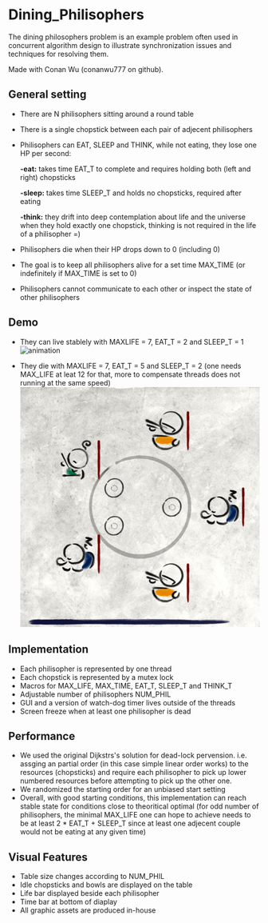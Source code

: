 # Dining_Philisophers

The dining philosophers problem is an example problem often used in concurrent algorithm design to illustrate synchronization issues and techniques for resolving them.

Made with Conan Wu (conanwu777 on github).

## General setting

* There are N philisophers sitting around a round table
* There is a single chopstick between each pair of adjecent philisophers
* Philisophers can EAT, SLEEP and THINK, while not eating, they lose one HP per second:

  **-eat:** takes time EAT_T to complete and requires holding both (left and right) chopsticks
  
  **-sleep:** takes time SLEEP_T and holds no chopsticks, required after eating
  
  **-think:** they drift into deep contemplation about life and the universe when they hold exactly one chopstick, thinking is not required in the life of a philisopher =)

* Philisophers die when their HP drops down to 0 (including 0)
* The goal is to keep all philisophers alive for a set time MAX_TIME (or indefinitely if MAX_TIME is set to 0)
* Philisophers cannot communicate to each other or inspect the state of other philisophers

## Demo

* They can live stablely with MAXLIFE = 7, EAT_T = 2 and SLEEP_T = 1
![animation](CoolGIF.gif)

* They die with MAXLIFE = 7, EAT_T = 5 and SLEEP_T = 2 (one needs MAX_LIFE at leat 12 for that, more to compensate threads does not running at the same speed)
![animation](die.gif)

## Implementation

* Each philisopher is represented by one thread
* Each chopstick is represented by a mutex lock
* Macros for MAX_LIFE, MAX_TIME, EAT_T, SLEEP_T and THINK_T
* Adjustable number of philisophers NUM_PHIL
* GUI and a version of watch-dog timer lives outside of the threads
* Screen freeze when at least one philisopher is dead

## Performance

* We used the original Dijkstrs's solution for dead-lock pervension. i.e. assging an partial order (in this case simple linear order works) to the resources (chopsticks) and require each philisopher to pick up lower numbered resources before attempting to pick up the other one.
* We randomized the starting order for an unbiased start setting
* Overall, with good starting conditions, this implementation can reach stable state for conditions close to theoritical optimal (for odd number of philisophers, the minimal MAX_LIFE one can hope to achieve needs to be at least 2 * EAT_T + SLEEP_T since at least one adjecent couple would not be eating at any given time)

## Visual Features

* Table size changes according to NUM_PHIL
* Idle chopsticks and bowls are displayed on the table
* Life bar displayed beside each philisopher
* Time bar at bottom of diaplay
* All graphic assets are produced in-house
